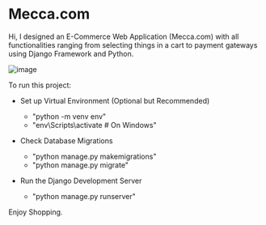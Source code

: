 # Mecca.com
Hi, I designed an E-Commerce Web Application (Mecca.com) with all functionalities ranging from selecting things in a cart to payment gateways using Django Framework and Python.

![image](https://github.com/user-attachments/assets/3d8e7b5c-0d5f-4db9-8db8-48084bdbe5cf)

To run this project:

- Set up Virtual Environment (Optional but Recommended)
  - "python -m venv env"
  - "env\Scripts\activate  # On Windows"

- Check Database Migrations
  - "python manage.py makemigrations"
  - "python manage.py migrate"

- Run the Django Development Server
  - "python manage.py runserver"

Enjoy Shopping.
